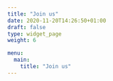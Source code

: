 ```yaml
---
title: "Join us"
date: 2020-11-20T14:26:50+01:00
draft: false
type: widget_page
weight: 6

menu:
  main:
    title: "Join us"
---
```

